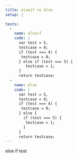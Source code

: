 ```yaml
---
title: elseif vs else
setup: |
  
tests:
  -
    name: elseif
    code: |
      var test = 5,
      testcase = 0;
      if (test === 4) {
       testcase = 0;
      } else if (test === 5) {
         testcase = 1;
      }
      return testcase;
  -
    name: else
    code: |
      var test = 5,
      testcase = 0;
      if (test === 4) {
       testcase = 0;
      } else {
        if (test === 5) {
         testcase = 1;
        }
      }
      return testcase;
---
```

else if test
